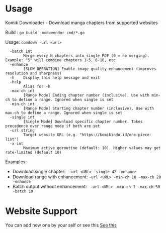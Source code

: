 # Usage

Komik Downloader - Download manga chapters from supported websites

Build : `go build -mod=vendor cmd/*.go`

Usage: `comdown -url <url>`

```
  -batch int
    	Merge every N chapters into single PDF (0 = no merging). Example: "5" will combine chapters 1-5, 6-10, etc
  -enhance
    	[SLOW OPERATION] Enable image quality enhancement (improves resolution and sharpness)
  -h	Display this help message and exit
  -help
    	Alias for -h
  -max-ch int
    	[Range Mode] Ending chapter number (inclusive). Use with min-ch to define a range. Ignored when single is set
  -min-ch int
    	[Range Mode] Starting chapter number (inclusive). Use with max-ch to define a range. Ignored when single is set
  -single int
    	[Single Mode] Download specific chapter number. Takes precedence over range mode if both are set
  -url string
    	Target website URL (e.g. "https://komikindo.id/one-piece-list")
  -x int
    	Maximum active goroutine (default: 10). Higher values may get rate-limited (default 10)
```

Examples:

- Download single chapter: ` -url <URL> -single 42 -enhance`
- Download range with enhancement: `-url <URL> -min-ch 10 -max-ch 20 -enhance`
- Batch output without enhancement: ` -url <URL> -min-ch 1 -max-ch 50 -batch 10`

# Website Support

You can add new one by your self or see this [See this](./config.json)
